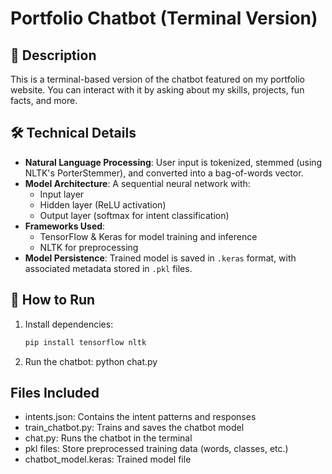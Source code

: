# Portfolio Chatbot (Terminal Version)

## 💬 Description
This is a terminal-based version of the chatbot featured on my portfolio website. You can interact with it by asking about my skills, projects, fun facts, and more.

## 🛠️ Technical Details
- **Natural Language Processing**: User input is tokenized, stemmed (using NLTK's PorterStemmer), and converted into a bag-of-words vector.
- **Model Architecture**: A sequential neural network with:
  - Input layer
  - Hidden layer (ReLU activation)
  - Output layer (softmax for intent classification)
- **Frameworks Used**:
  - TensorFlow & Keras for model training and inference
  - NLTK for preprocessing
- **Model Persistence**: Trained model is saved in `.keras` format, with associated metadata stored in `.pkl` files.

## 🚀 How to Run
1. Install dependencies:
   ```bash
   pip install tensorflow nltk

2. Run the chatbot:
   python chat.py

## Files Included
- intents.json: Contains the intent patterns and responses
- train_chatbot.py: Trains and saves the chatbot model
- chat.py: Runs the chatbot in the terminal
- pkl files: Store preprocessed training data (words, classes, etc.)
- chatbot_model.keras: Trained model file
